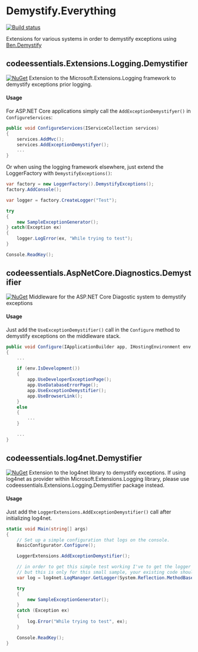 # Demystify.Everything
[![Build status](https://ci.appveyor.com/api/projects/status/tj4sycaq3kyu1ic5?svg=true)](https://ci.appveyor.com/project/twenzel/demystify-everything)

Extensions for various systems in order to demystify exceptions using [Ben.Demystify](https://github.com/benaadams/Ben.Demystifier)

## codeessentials.Extensions.Logging.Demystifier
[![NuGet](https://img.shields.io/nuget/v/codeessentials.Extensions.Logging.Demystifier.svg)](https://nuget.org/packages/codeessentials.Extensions.Logging.Demystifier/)
Extension to the Microsoft.Extensions.Logging framework to demystify exceptions prior logging.

#### Usage
For ASP.NET Core applications simply call the `AddExceptionDemystifyer()` in `ConfigureServices`:

```csharp
public void ConfigureServices(IServiceCollection services)
{
    services.AddMvc();
    services.AddExceptionDemystifyer();
    ...
}
```

Or when using the logging framework elsewhere, just extend the LoggerFactory with `DemystifyExceptions()`:

```csharp
var factory = new LoggerFactory().DemystifyExceptions();
factory.AddConsole();

var logger = factory.CreateLogger("Test");

try
{
    new SampleExceptionGenerator();
} catch(Exception ex)
{
    logger.LogError(ex, "While trying to test");
}

Console.ReadKey();
```

## codeessentials.AspNetCore.Diagnostics.Demystifier
[![NuGet](https://img.shields.io/nuget/v/codeessentials.AspNetCore.Diagnostics.Demystifier.svg)](https://nuget.org/packages/codeessentials.AspNetCore.Diagnostics.Demystifier/)
Middleware for the ASP.NET Core Diagostic system to demystify exceptions

#### Usage
Just add the `UseExceptionDemystifier()` call in the `Configure` method to demystify exceptions on the middleware stack.

```csharp
public void Configure(IApplicationBuilder app, IHostingEnvironment env, ILoggerFactory factory)
{
    ...

    if (env.IsDevelopment())
    {                
        app.UseDeveloperExceptionPage();
        app.UseDatabaseErrorPage();
        app.UseExceptionDemystifier();
        app.UseBrowserLink();
    }
    else
    {
        ...
    }

    ...
}
```

## codeessentials.log4net.Demystifier
[![NuGet](https://img.shields.io/nuget/v/codeessentials.log4net.Demystifier.svg)](https://nuget.org/packages/codeessentials.log4net.Demystifier/)
Extension to the log4net library to demystify exceptions. If using log4net as provider within Microsoft.Extensions.Logging library, please use codeessentials.Extensions.Logging.Demystifier package instead.

#### Usage
Just add the `LoggerExtensions.AddExceptionDemystifier()` call after initializing log4net.

```csharp
static void Main(string[] args)
{
	// Set up a simple configuration that logs on the console.
	BasicConfigurator.Configure();

	LoggerExtensions.AddExceptionDemystifier();

	// in order to get this simple test working I've to get the logger after the demystifier was injected
	// but this is only for this small sample, your existing code should work as is (e.g. using static ILog members).
	var log = log4net.LogManager.GetLogger(System.Reflection.MethodBase.GetCurrentMethod().DeclaringType);

	try
	{
		new SampleExceptionGenerator();
	}
	catch (Exception ex)
	{
		log.Error("While trying to test", ex);
	}

	Console.ReadKey();
}
```